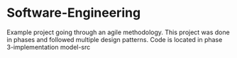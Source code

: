 # Software-Engineering
Example project going through an agile methodology. This project was done in phases and followed multiple design patterns.
Code is located in phase 3-implementation model-src
